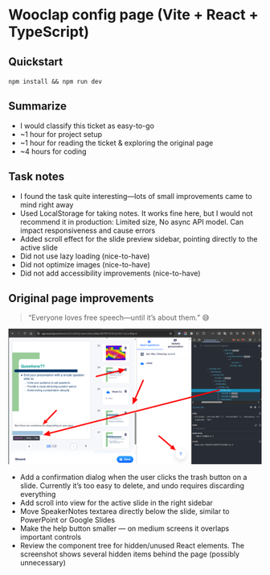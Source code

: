 # Wooclap config page (Vite + React + TypeScript)

## Quickstart
`npm install && npm run dev`

## Summarize
- I would classify this ticket as easy-to-go
- ~1 hour for project setup
- ~1 hour for reading the ticket & exploring the original page
- ~4 hours for coding

## Task notes
- I found the task quite interesting—lots of small improvements came to mind right away
- Used LocalStorage for taking notes. It works fine here, but I would not recommend it in production: Limited size, No async API model. Can impact responsiveness and cause errors
- Added scroll effect for the slide preview sidebar, pointing directly to the active slide
- Did not use lazy loading (nice-to-have)
- Did not optimize images (nice-to-have)
- Did not add accessibility improvements (nice-to-have)


## Original page improvements
> “Everyone loves free speech—until it’s about them.” 😅

![App Screenshot](./public/wooclap-origin-annotated.png)

- Add a confirmation dialog when the user clicks the trash button on a slide. Currently it’s too easy to delete, and undo requires discarding everything
- Add scroll into view for the active slide in the right sidebar
- Move SpeakerNotes textarea directly below the slide, similar to PowerPoint or Google Slides
- Make the help button smaller — on medium screens it overlaps important controls
- Review the component tree for hidden/unused React elements. The screenshot shows several hidden items behind the page (possibly unnecessary)
